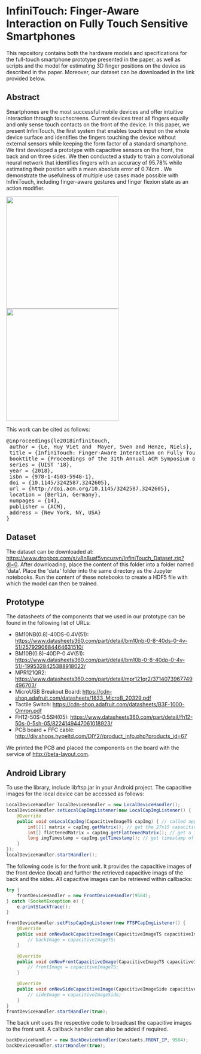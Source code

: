# InfiniTouch: Finger-Aware Interaction on Fully Touch Sensitive Smartphones
This repository contains both the hardware models and specifications for the full-touch smartphone prototype presented in the paper, 
as well as scripts and the model for estimating 3D finger positions on the device as described in the paper. 
Moreover, our dataset can be downloaded in the link provided below.

## Abstract
Smartphones are the most successful mobile devices and offer intuitive interaction through touchscreens. Current devices
treat all fingers equally and only sense touch contacts on the front of the device. In this paper, we present InfiniTouch,
the first system that enables touch input on the whole device surface and identifies the fingers touching the device without
external sensors while keeping the form factor of a standard smartphone. We first developed a prototype with capacitive
sensors on the front, the back and on three sides. We then conducted a study to train a convolutional neural network that
identifies fingers with an accuracy of 95.78% while estimating their position with a mean absolute error of 0.74cm . We
demonstrate the usefulness of multiple use cases made possible with InfiniTouch, including finger-aware gestures and finger
flexion state as an action modifier.

<img src="https://github.com/interactionlab/InfiniTouch/blob/master/Images/Prototype.png" height="300px"> <img src="https://github.com/interactionlab/InfiniTouch/blob/master/Images/Capacitive_Image.png" height="300px">


This work can be cited as follows:
<pre>
@inproceedings{le2018infinitouch,
 author = {Le, Huy Viet and  Mayer, Sven and Henze, Niels},
 title = {InfiniTouch: Finger-Aware Interaction on Fully Touch Sensitive Smartphones},
 booktitle = {Proceedings of the 31th Annual ACM Symposium on User Interface Software and Technology},
 series = {UIST '18},
 year = {2018},
 isbn = {978-1-4503-5948-1},
 doi = {10.1145/3242587.3242605},
 url = {http://doi.acm.org/10.1145/3242587.3242605},
 location = {Berlin, Germany},
 numpages = {14},
 publisher = {ACM},
 address = {New York, NY, USA}
} 
</pre>

## Dataset
The dataset can be downloaded at: https://www.dropbox.com/s/v8n8uaf5vncusyn/InfiniTouch_Dataset.zip?dl=0. After downloading, place the content of this folder into a folder named 'data'. Place the 'data' folder into the same directory as the Jupyter notebooks. Run the content of these notebooks to create a HDF5 file with which the model can then be trained.

## Prototype
The datasheets of the components that we used in our prototype can be found in the following list of URLs:
- BM10NB(0.8)-40DS-0.4V(51): https://www.datasheets360.com/part/detail/bm10nb-0-8-40ds-0-4v-51/2579290684464631510/
- BM10B(0.8)-40DP-0.4V(51): https://www.datasheets360.com/part/detail/bm10b-0-8-40dp-0-4v-51/-1995328425388918022/
- MPR121QR2: https://www.datasheets360.com/part/detail/mpr121qr2/3714073967749496703/
- MicroUSB Breakout Board: https://cdn-shop.adafruit.com/datasheets/1833_MicroB_20329.pdf
- Tactile Switch: https://cdn-shop.adafruit.com/datasheets/B3F-1000-Omron.pdf
- FH12-50S-0.5SH(05): https://www.datasheets360.com/part/detail/fh12-50s-0-5sh-05/8224149447061018923/
- PCB board + FFC cable: http://diy.shops.hypeltd.com/DIY2//product_info.php?products_id=67

We printed the PCB and placed the components on the board with the service of http://beta-layout.com.

## Android Library
To use the library, include libftsp.jar in your Android project. The capacitive images for the local device can be accessed as follows:
```java
LocalDeviceHandler localDeviceHandler = new LocalDeviceHandler();
localDeviceHandler.setLocalCapImgListener(new LocalCapImgListener() {
    @Override
    public void onLocalCapImg(CapacitiveImageTS capImg) { // called approximately every 50ms
        int[][] matrix = capImg.getMatrix(); // get the 27x15 capacitive image
        int[] flattenedMatrix = capImg.getFlattenedMatrix(); // get a flattened 27x15 capacitive image
        long imgTimestamp = capImg.getTimestamp(); // get timestamp of this image
    }
});
localDeviceHandler.startHandler();
```

The following code is for the front unit. It provides the capacitive images of the front device (local) and further the retrieved capacitive imags of the back and the sides. All capacitive images can be retrieved within callbacks:

```java
try {
    frontDeviceHandler = new FrontDeviceHandler(9584);
} catch (SocketException e) {
    e.printStackTrace();
}

frontDeviceHandler.setFtspCapImgListener(new FTSPCapImgListener() {
    @Override
    public void onNewBackCapacitiveImage(CapacitiveImageTS capacitiveImageTS) {
        // backImage = capacitiveImageTS;
    }

    @Override
    public void onNewFrontCapacitiveImage(CapacitiveImageTS capacitiveImageTS) {
        // frontImage = capacitiveImageTS;
    }

    @Override
    public void onNewSideCapacitiveImage(CapacitiveImageSide capacitiveImageSide) {
        // sideImage = capacitiveImageSide;
    }
}
frontDeviceHandler.startHandler(true);
```

The back unit uses the respective code to broadcast the capacitive images to the front unit. A callback handler can also be added if required.
```java
backDeviceHandler = new BackDeviceHandler(Constants.FRONT_IP, 9584);
backDeviceHandler.startHandler(true);
```
